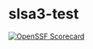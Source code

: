 # slsa3-test

[![OpenSSF Scorecard](https://api.securityscorecards.dev/projects/github.com/chgl/slsa3-test/badge)](https://api.securityscorecards.dev/projects/github.com/chgl/slsa3-test)
